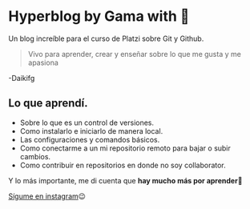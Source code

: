 # Hyperblog by Gama with 💚
Un blog increíble para el curso de Platzi sobre Git y Github.

> Vivo para aprender, crear y enseñar sobre lo que me gusta y me apasiona

-Daikifg

## Lo que aprendí.
* Sobre lo que es un control de versiones.
*  Como instalarlo e iniciarlo de manera local.
*  Las configuraciones y comandos básicos.
*  Como conectarme a un mi repositorio remoto para bajar o subir cambios.
*  Como contribuir en repositorios en donde no soy collaborator.

Y lo más importante, me di cuenta que **hay mucho más por aprender**🤩

[Sígume en instagram](https://www.instagram.com/daikifg)😉